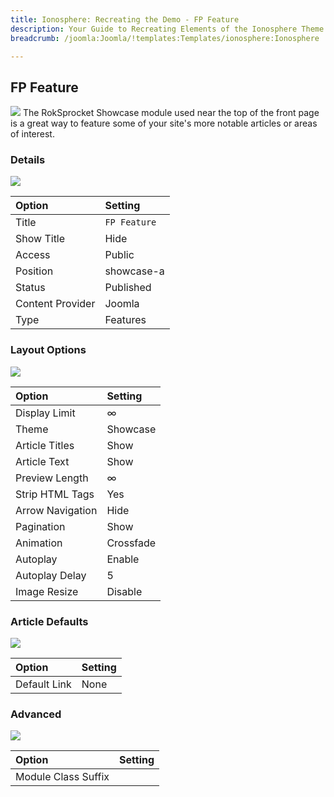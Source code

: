 ```yaml
---
title: Ionosphere: Recreating the Demo - FP Feature
description: Your Guide to Recreating Elements of the Ionosphere Theme for Joomla
breadcrumb: /joomla:Joomla/!templates:Templates/ionosphere:Ionosphere

---
```


FP Feature
-----
![][demo]
The RokSprocket Showcase module used near the top of the front page is a great way to feature some of your site's more notable articles or areas of interest.

### Details
![][demo2]

| Option           | Setting      |  
| :--------------- | :----------- |  
| Title            | `FP Feature` |  
| Show Title       | Hide         |  
| Access           | Public       |  
| Position         | showcase-a   |  
| Status           | Published    |  
| Content Provider | Joomla       |  
| Type             | Features     |  

### Layout Options
![][demo3]

| Option           | Setting   |  
| :--------------- | :-------- |  
| Display Limit    | ∞         |  
| Theme            | Showcase  |  
| Article Titles   | Show      |  
| Article Text     | Show      |  
| Preview Length   | ∞         |  
| Strip HTML Tags  | Yes       |  
| Arrow Navigation | Hide      |  
| Pagination       | Show      |  
| Animation        | Crossfade |  
| Autoplay         | Enable    |  
| Autoplay Delay   | 5         |  
| Image Resize     | Disable   |  

### Article Defaults
![][demo4]

|    Option    | Setting |
|:-------------|:--------|
| Default Link | None    |

### Advanced
![][demo5]

| Option              | Setting |  
| :------------------ | :------ |  
| Module Class Suffix |         |  

[demo]: assets/demo_1.jpeg
[demo2]: assets/fpfeature_1.jpeg
[demo3]: assets/fpfeature_3.jpeg
[demo4]: assets/fpfeature_2.jpeg
[demo5]: assets/fpfeature_4.jpeg